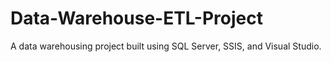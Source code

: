# Data-Warehouse-ETL-Project
A data warehousing project built using SQL Server, SSIS, and Visual Studio.
